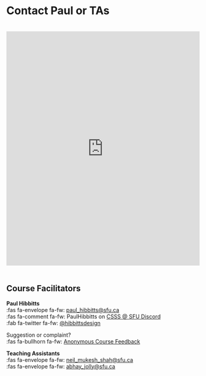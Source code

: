 # Contact Paul or TAs

<div class="row">
<div class="column">

<iframe id="livechat" style="margin-top: 18px; border: 1px #ffffff none;" src="https://hibbitts.rocket.chat/livechat?mode=popout" width="100%" height="610px" name="myiFrame" allowfullscreen="allowfullscreen"></iframe>

</div>
<div class="column" style="margin-top: 18px">

## Course Facilitators

**Paul Hibbitts**  
:fas fa-envelope fa-fw: [paul_hibbitts@sfu.ca](#)  
:fas fa-comment fa-fw: PaulHibbitts on [CSSS @ SFU Discord](https://t.co/GZQUc6iVjS)  
:fab fa-twitter fa-fw: [@hibbittsdesign](https://twitter.com/hibbittsdesign)  

Suggestion or complaint?  
:fas fa-bullhorn fa-fw: [Anonymous Course Feedback](https://www.surveymonkey.ca/r/WD9D6HJ)  

**Teaching Assistants**  
:fas fa-envelope fa-fw: [neil_mukesh_shah@sfu.ca]()  
:fas fa-envelope fa-fw: [abhay_jolly@sfu.ca]()  

</div>
</div>
